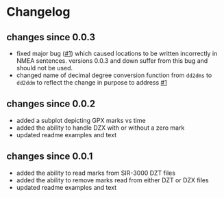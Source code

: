 # Changelog

## changes since 0.0.3
- fixed major bug ([#1](https://github.com/iannesbitt/gpx2dzg/issues/1)) which caused locations to be written incorrectly in NMEA sentences. versions 0.0.3 and down suffer from this bug and should not be used.
- changed name of decimal degree conversion function from `dd2dms` to `dd2ddm` to reflect the change in purpose to address [#1](https://github.com/iannesbitt/gpx2dzg/issues/1)

## changes since 0.0.2
- added a subplot depicting GPX marks vs time
- added the ability to handle DZX with or without a zero mark
- updated readme examples and text

## changes since 0.0.1
- added the ability to read marks from SIR-3000 DZT files
- added the ability to remove marks read from either DZT or DZX files
- updated readme examples and text
